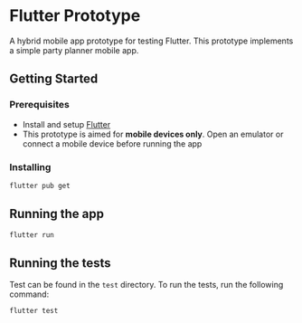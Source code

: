 # Flutter Prototype

A hybrid mobile app prototype for testing Flutter. This prototype implements a simple party planner mobile app.

## Getting Started

### Prerequisites

- Install and setup [Flutter](https://flutter.dev/docs/get-started/install)
- This prototype is aimed for **mobile devices only**. Open  an emulator or connect a mobile device before running the app

### Installing

```bash
flutter pub get
```

## Running the app

```bash
flutter run
```

## Running the tests

Test can be found in the `test` directory. To run the tests, run the following command:

```bash
flutter test
```